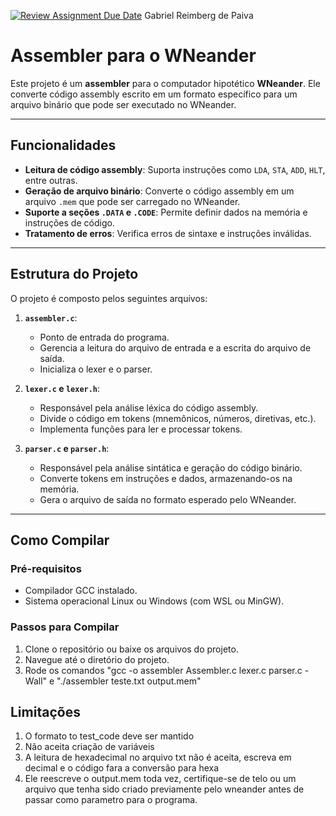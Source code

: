 [![Review Assignment Due Date](https://classroom.github.com/assets/deadline-readme-button-22041afd0340ce965d47ae6ef1cefeee28c7c493a6346c4f15d667ab976d596c.svg)](https://classroom.github.com/a/FLG6_3H5)
Gabriel Reimberg de Paiva

# Assembler para o WNeander

Este projeto é um **assembler** para o computador hipotético **WNeander**. Ele converte código assembly escrito em um formato específico para um arquivo binário que pode ser executado no WNeander.

---

## **Funcionalidades**

- **Leitura de código assembly**: Suporta instruções como `LDA`, `STA`, `ADD`, `HLT`, entre outras.
- **Geração de arquivo binário**: Converte o código assembly em um arquivo `.mem` que pode ser carregado no WNeander.
- **Suporte a seções `.DATA` e `.CODE`**: Permite definir dados na memória e instruções de código.
- **Tratamento de erros**: Verifica erros de sintaxe e instruções inválidas.

---

## **Estrutura do Projeto**

O projeto é composto pelos seguintes arquivos:

1. **`assembler.c`**:
   - Ponto de entrada do programa.
   - Gerencia a leitura do arquivo de entrada e a escrita do arquivo de saída.
   - Inicializa o lexer e o parser.

2. **`lexer.c` e `lexer.h`**:
   - Responsável pela análise léxica do código assembly.
   - Divide o código em tokens (mnemônicos, números, diretivas, etc.).
   - Implementa funções para ler e processar tokens.

3. **`parser.c` e `parser.h`**:
   - Responsável pela análise sintática e geração do código binário.
   - Converte tokens em instruções e dados, armazenando-os na memória.
   - Gera o arquivo de saída no formato esperado pelo WNeander.
---

## **Como Compilar**

### **Pré-requisitos**
- Compilador GCC instalado.
- Sistema operacional Linux ou Windows (com WSL ou MinGW).

### **Passos para Compilar**

1. Clone o repositório ou baixe os arquivos do projeto.
2. Navegue até o diretório do projeto.
3. Rode os comandos "gcc -o assembler Assembler.c lexer.c parser.c -Wall" e "./assembler teste.txt output.mem"

## Limitações
1. O formato to test_code deve ser mantido
2. Não aceita criação de variáveis
3. A leitura de hexadecimal no arquivo txt não é aceita, escreva em decimal e o código fara a conversão para hexa
4. Ele reescreve o output.mem toda vez, certifique-se de telo ou um arquivo que tenha sido criado previamente pelo wneander antes de passar como parametro para o programa.

